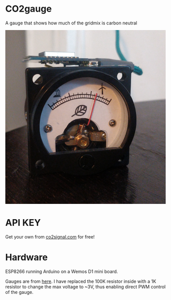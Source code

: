 # CO2gauge
A gauge that shows how much of the gridmix is carbon neutral

![Image of the thing](https://raw.githubusercontent.com/robotto/CO2gauge/master/CO2gauge.jpg?s=200)

# API KEY
Get your own from [co2signal.com](https://www.co2signal.com/) for free!

# Hardware
ESP8266 running Arduino on a Wemos D1 mini board.

Gauges are from [here](https://www.ebay.com/itm/Black-Voltmeter-SO-45-AC-0-300V-Round-Analog-Dial-Panel-Meter-Voltmeter-Gauge/312322530464). I have replaced the 100K resistor inside with a 1K resistor to change the max voltage to ~3V, thus enabling direct PWM control of the gauge.

